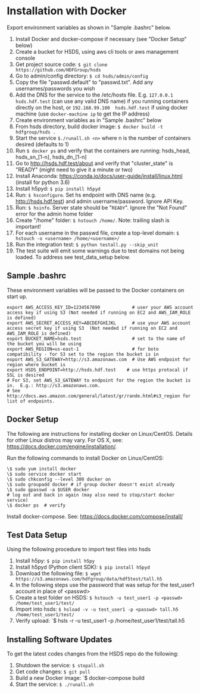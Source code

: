 Installation with Docker
========================

Export environment variables as shown in "Sample .bashrc" below.

1. Install Docker and docker-compose if necessary (see "Docker Setup" below)
2. Create a bucket for HSDS, using aws cli tools or aws management console
3. Get project source code: `$ git clone https://github.com/HDFGroup/hsds`
4. Go to admin/config directory: `$ cd hsds/admin/config`
5. Copy the file "passwd.default" to "passwd.txt".  Add any usernames/passwords you wish
6. Add the DNS for the service to the /etc/hosts file.  E.g. `127.0.0.1  hsds.hdf.test` (can use any valid DNS name) if you running containers directly on the host, or `192.168.99.100  hsds.hdf.test` if using docker machine (use `docker-machine ip` to get the IP address)
7. Create environment variables as in "Sample .bashrc" below
8. From hsds directory, build docker image:  `$ docker build -t hdfgroup/hsds .`
9. Start the service `$./runall.sh <n>` where n is the number of containers desired (defaults to 1)
10. Run `$ docker ps` and verify that the containers are running: hsds_head, hsds_sn_[1-n], hsds_dn_[1-n]
11. Go to <http://hsds.hdf.test/about> and verify that "cluster_state" is "READY" (might need to give it a minute or two)
12. Install Anaconda: <https://conda.io/docs/user-guide/install/linux.html>  (install for python 3.6)
13. Install h5pyd: `$ pip install h5pyd`
14. Run: `$ hsconfigure`.  Set hs endpoint with DNS name (e.g. <http://hsds.hdf.test>) and admin username/password.  Ignore API Key.
15. Run: `$ hsinfo`.  Server state should be "`READY`".  Ignore the "Not Found" error for the admin home folder
16. Create "/home" folder: `$ hstouch /home/`.  Note: trailing slash is important!
17. For each username in the passwd file, create a top-level domain: `$ hstouch -o <username> /home/<username>/`
18. Run the integration test: `$ python testall.py --skip_unit`
19. The test suite will emit some warnings due to test domains not being loaded.  To address see test_data_setup below.

Sample .bashrc
--------------

These environment variables will be passed to the Docker containers on start up.

    export AWS_ACCESS_KEY_ID=1234567890            # user your AWS account access key if using S3 (Not needed if running on EC2 and AWS_IAM_ROLE is defined)
    export AWS_SECRET_ACCESS_KEY=ABCDEFGHIJKL      # use your AWS account access secret key if using S3  (Not needed if running on EC2 and AWS_IAM_ROLE is defined)
    export BUCKET_NAME=hsds.test                   # set to the name of the bucket you will be using
    export AWS_REGION=us-east-1                    # for boto compatibility - for S3 set to the region the bucket is in
    export AWS_S3_GATEWAY=http://s3.amazonaws.com  # Use AWS endpoint for region where bucket is
    export HSDS_ENDPOINT=http://hsds.hdf.test    # use https protocal if SSL is desired
    # For S3, set AWS_S3_GATEWAY to endpoint for the region the bucket is in.  E.g.: http://s3.amazonaws.com.
    # See http://docs.aws.amazon.com/general/latest/gr/rande.html#s3_region for list of endpoints.

Docker Setup
------------

The following are instructions for installing docker on Linux/CentOS.  Details for other Linux distros
may vary.  For OS X, see: <https://docs.docker.com/engine/installation/>.

Run the following commands to install Docker on Linux/CentOS:

    \$ sudo yum install docker
    \$ sudo service docker start
    \$ sudo chkconfig --level 300 docker on
    \$ sudo groupadd docker # if group docker doesn't exist already
    \$ sudo gpasswd -a $USER docker
    # log out and back in again (may also need to stop/start docker service)
    \$ docker ps  # verify

Install docker-compose.  See: <https://docs.docker.com/compose/install/>

Test Data Setup
---------------

Using the following procedure to import test files into hsds

1. Install h5py: `$ pip install h5py`
2. Install h5pyd (Python client SDK): `$ pip install h5pyd`
3. Download the following file: `$ wget https://s3.amazonaws.com/hdfgroup/data/hdf5test/tall.h5`
4. In the following steps use the password that was setup for the test_user1 account in place of \<passwd\>
5. Create a test folder on HSDS: `$ hstouch -u test_user1 -p <passwd> /home/test_user1/test/` 
6. Import into hsds: `$ hsload -v -u test_user1 -p <passwd> tall.h5 /home/test_user1/test/`
7. Verify upload: `$ hsls -r -u test_user1 -p <passwd> /home/test_user1/test/tall.h5

Installing Software Updates
---------------------------

To get the latest codes changes from the HSDS repo do the following:

1. Shutdown the service: `$ stopall.sh`
2. Get code changes: `$ git pull`
3. Build a new Docker image: `$ docker-compose build
4. Start the service: `$ ./runall.sh`
